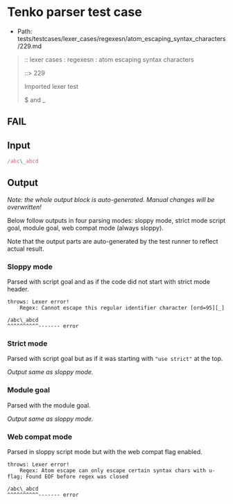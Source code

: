 # Tenko parser test case

- Path: tests/testcases/lexer_cases/regexesn/atom_escaping_syntax_characters/229.md

> :: lexer cases : regexesn : atom escaping syntax characters
>
> ::> 229
>
> Imported lexer test
>
> $ and _

## FAIL

## Input

`````js
/abc\_abcd
`````

## Output

_Note: the whole output block is auto-generated. Manual changes will be overwritten!_

Below follow outputs in four parsing modes: sloppy mode, strict mode script goal, module goal, web compat mode (always sloppy).

Note that the output parts are auto-generated by the test runner to reflect actual result.

### Sloppy mode

Parsed with script goal and as if the code did not start with strict mode header.

`````
throws: Lexer error!
    Regex: Cannot escape this regular identifier character [ord=95][_]

/abc\_abcd
^^^^^^^^^^------- error
`````

### Strict mode

Parsed with script goal but as if it was starting with `"use strict"` at the top.

_Output same as sloppy mode._

### Module goal

Parsed with the module goal.

_Output same as sloppy mode._

### Web compat mode

Parsed in sloppy script mode but with the web compat flag enabled.

`````
throws: Lexer error!
    Regex: Atom escape can only escape certain syntax chars with u-flag; Found EOF before regex was closed

/abc\_abcd
^^^^^^^^^^------- error
`````

